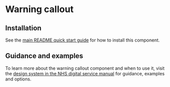 # Warning callout

## Installation

See the [main README quick start guide](https://github.com/nhsuk/nhsuk-frontend#quick-start) for how to install this component.

## Guidance and examples

To learn more about the warning callout component and when to use it, visit the [design system in the NHS digital service manual](https://service-manual.nhs.uk/design-system/components/warning-callout) for guidance, examples and options.
